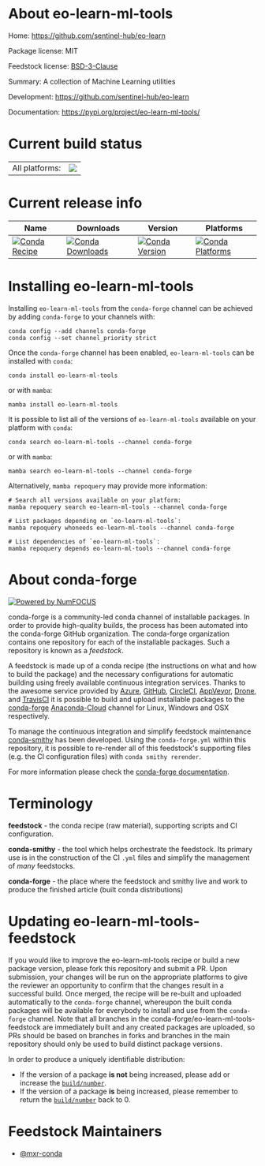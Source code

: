 About eo-learn-ml-tools
=======================

Home: https://github.com/sentinel-hub/eo-learn

Package license: MIT

Feedstock license: [BSD-3-Clause](https://github.com/conda-forge/eo-learn-ml-tools-feedstock/blob/main/LICENSE.txt)

Summary: A collection of Machine Learning utilities

Development: https://github.com/sentinel-hub/eo-learn

Documentation: https://pypi.org/project/eo-learn-ml-tools/

Current build status
====================


<table><tr><td>All platforms:</td>
    <td>
      <a href="https://dev.azure.com/conda-forge/feedstock-builds/_build/latest?definitionId=8656&branchName=main">
        <img src="https://dev.azure.com/conda-forge/feedstock-builds/_apis/build/status/eo-learn-ml-tools-feedstock?branchName=main">
      </a>
    </td>
  </tr>
</table>

Current release info
====================

| Name | Downloads | Version | Platforms |
| --- | --- | --- | --- |
| [![Conda Recipe](https://img.shields.io/badge/recipe-eo--learn--ml--tools-green.svg)](https://anaconda.org/conda-forge/eo-learn-ml-tools) | [![Conda Downloads](https://img.shields.io/conda/dn/conda-forge/eo-learn-ml-tools.svg)](https://anaconda.org/conda-forge/eo-learn-ml-tools) | [![Conda Version](https://img.shields.io/conda/vn/conda-forge/eo-learn-ml-tools.svg)](https://anaconda.org/conda-forge/eo-learn-ml-tools) | [![Conda Platforms](https://img.shields.io/conda/pn/conda-forge/eo-learn-ml-tools.svg)](https://anaconda.org/conda-forge/eo-learn-ml-tools) |

Installing eo-learn-ml-tools
============================

Installing `eo-learn-ml-tools` from the `conda-forge` channel can be achieved by adding `conda-forge` to your channels with:

```
conda config --add channels conda-forge
conda config --set channel_priority strict
```

Once the `conda-forge` channel has been enabled, `eo-learn-ml-tools` can be installed with `conda`:

```
conda install eo-learn-ml-tools
```

or with `mamba`:

```
mamba install eo-learn-ml-tools
```

It is possible to list all of the versions of `eo-learn-ml-tools` available on your platform with `conda`:

```
conda search eo-learn-ml-tools --channel conda-forge
```

or with `mamba`:

```
mamba search eo-learn-ml-tools --channel conda-forge
```

Alternatively, `mamba repoquery` may provide more information:

```
# Search all versions available on your platform:
mamba repoquery search eo-learn-ml-tools --channel conda-forge

# List packages depending on `eo-learn-ml-tools`:
mamba repoquery whoneeds eo-learn-ml-tools --channel conda-forge

# List dependencies of `eo-learn-ml-tools`:
mamba repoquery depends eo-learn-ml-tools --channel conda-forge
```


About conda-forge
=================

[![Powered by
NumFOCUS](https://img.shields.io/badge/powered%20by-NumFOCUS-orange.svg?style=flat&colorA=E1523D&colorB=007D8A)](https://numfocus.org)

conda-forge is a community-led conda channel of installable packages.
In order to provide high-quality builds, the process has been automated into the
conda-forge GitHub organization. The conda-forge organization contains one repository
for each of the installable packages. Such a repository is known as a *feedstock*.

A feedstock is made up of a conda recipe (the instructions on what and how to build
the package) and the necessary configurations for automatic building using freely
available continuous integration services. Thanks to the awesome service provided by
[Azure](https://azure.microsoft.com/en-us/services/devops/), [GitHub](https://github.com/),
[CircleCI](https://circleci.com/), [AppVeyor](https://www.appveyor.com/),
[Drone](https://cloud.drone.io/welcome), and [TravisCI](https://travis-ci.com/)
it is possible to build and upload installable packages to the
[conda-forge](https://anaconda.org/conda-forge) [Anaconda-Cloud](https://anaconda.org/)
channel for Linux, Windows and OSX respectively.

To manage the continuous integration and simplify feedstock maintenance
[conda-smithy](https://github.com/conda-forge/conda-smithy) has been developed.
Using the ``conda-forge.yml`` within this repository, it is possible to re-render all of
this feedstock's supporting files (e.g. the CI configuration files) with ``conda smithy rerender``.

For more information please check the [conda-forge documentation](https://conda-forge.org/docs/).

Terminology
===========

**feedstock** - the conda recipe (raw material), supporting scripts and CI configuration.

**conda-smithy** - the tool which helps orchestrate the feedstock.
                   Its primary use is in the construction of the CI ``.yml`` files
                   and simplify the management of *many* feedstocks.

**conda-forge** - the place where the feedstock and smithy live and work to
                  produce the finished article (built conda distributions)


Updating eo-learn-ml-tools-feedstock
====================================

If you would like to improve the eo-learn-ml-tools recipe or build a new
package version, please fork this repository and submit a PR. Upon submission,
your changes will be run on the appropriate platforms to give the reviewer an
opportunity to confirm that the changes result in a successful build. Once
merged, the recipe will be re-built and uploaded automatically to the
`conda-forge` channel, whereupon the built conda packages will be available for
everybody to install and use from the `conda-forge` channel.
Note that all branches in the conda-forge/eo-learn-ml-tools-feedstock are
immediately built and any created packages are uploaded, so PRs should be based
on branches in forks and branches in the main repository should only be used to
build distinct package versions.

In order to produce a uniquely identifiable distribution:
 * If the version of a package **is not** being increased, please add or increase
   the [``build/number``](https://docs.conda.io/projects/conda-build/en/latest/resources/define-metadata.html#build-number-and-string).
 * If the version of a package **is** being increased, please remember to return
   the [``build/number``](https://docs.conda.io/projects/conda-build/en/latest/resources/define-metadata.html#build-number-and-string)
   back to 0.

Feedstock Maintainers
=====================

* [@mxr-conda](https://github.com/mxr-conda/)

